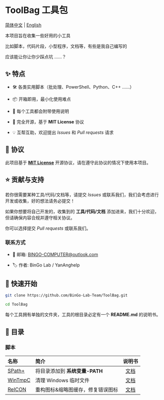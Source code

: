 # ToolBag 工具包
[简体中文](./README.md) | [English](./README/en-us/README.md)

本项目旨在收集一些好用的小工具

比如脚本，代码片段，小型程序，文档等，有些是我自己编写的

应该能让你让你少踩点坑 ……？



## ✨ 特点
- 🛠️ 各类实用脚本（批处理、PowerShell、Python、C++ ……）

- 📦 开箱即用，最小化使用难点

- 📝 每个工具都会附带使用说明

- 📖 完全开源，基于 **MIT License** 协议

- 💡 互帮互助，欢迎提出 *Issues* 和 *Pull requests* 请求

  

## 📜 协议
此项目基于 [**MIT License**](./LICENSE) 开源协议，请在遵守此协议的情况下使用本项目。



## ⭐ 贡献与支持
若你很需要某种工具/代码/文档等，请提交 *Issues* 或联系我们，我们会考虑进行开发或收集，好的想法请务必提交！

如果你想要将自己开发的，收集到的 **工具/代码/文档** 添加进来，我们十分欢迎，但请确保内容合规并遵守相关协议。

你可以选择提交 *Pull requests* 或联系我们。



### 联系方式
 - 📧 邮箱: BINGO-COMPUTER@outlook.com  

 - 🏷️ 作者: BinGo Lab / YanAnghelp

   


## 🚀 快速开始
```bash
git clone https://github.com/BinGo-Lab-Team/ToolBag.git

cd ToolBag
```
每个工具拥有单独的文件夹，工具的根目录必定有一个 **README.md** 的说明书。



## 🧰 目录
### 脚本
| 名称   | 简介 | 说明书 |
|:--------|:-------------|:-----:|
| [SPath+](./scripts/SPath+/v0.1/SPath+.bat) | 将目录添加到 **系统变量-PATH** | [文档](./scripts/SPath+/README.md) |
| [WinTmpC](./scripts/WinTmpC/v0.1/WinTmpC.bat) | 清理 Windows 临时文件 | [文档](./scripts/WinTmpC/README.md) |
| [ReICON](./scripts/ReICON/v1.1/ReICON.bat) | 重构图标&缩略图缓存，修复错误图标 | [文档](./scripts/ReICON/README.md) |
